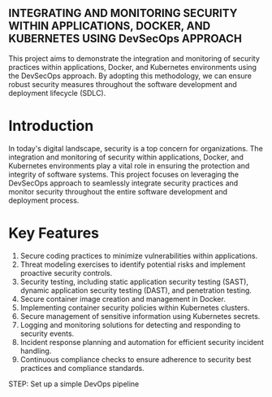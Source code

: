 ## INTEGRATING AND MONITORING SECURITY WITHIN APPLICATIONS, DOCKER, AND KUBERNETES USING DevSecOps APPROACH



This project aims to demonstrate the integration and monitoring of security practices within applications, Docker, and Kubernetes environments using the DevSecOps approach. By adopting this methodology, we can ensure robust security measures throughout the software development and deployment lifecycle (SDLC).


# Introduction
In today's digital landscape, security is a top concern for organizations. The integration and monitoring of security within applications, Docker, and Kubernetes environments play a vital role in ensuring the protection and integrity of software systems. This project focuses on leveraging the DevSecOps approach to seamlessly integrate security practices and monitor security throughout the entire software development and deployment process.

# Key Features
  1. Secure coding practices to minimize vulnerabilities within applications.
  2. Threat modeling exercises to identify potential risks and implement proactive security controls.
  3. Security testing, including static application security testing (SAST), dynamic application security testing (DAST), and penetration testing.
  4. Secure container image creation and management in Docker.
  5. Implementing container security policies within Kubernetes clusters.
  6. Secure management of sensitive information using Kubernetes secrets.
  7. Logging and monitoring solutions for detecting and responding to security events.
  8. Incident response planning and automation for efficient security incident handling.
  9. Continuous compliance checks to ensure adherence to security best practices and compliance standards.



STEP: Set up a simple DevOps pipeline




